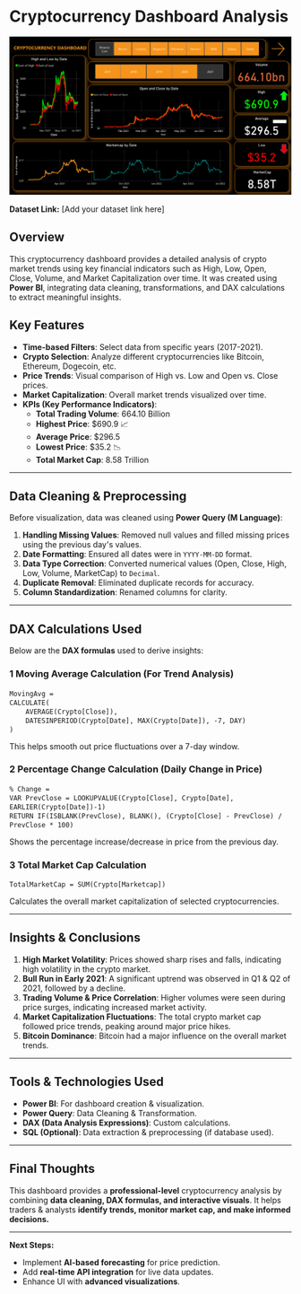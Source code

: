 # Cryptocurrency Dashboard Analysis

![Cryptocurrency Dashboard](https://github.com/HimanshuSharma123-a/CRYPTOCURRENCY-DASHBOARD/blob/main/CRYPTOCURRENCY%20DASHBOARD.png)

**Dataset Link:** [Add your dataset link here]

##  Overview
This cryptocurrency dashboard provides a detailed analysis of crypto market trends using key financial indicators such as High, Low, Open, Close, Volume, and Market Capitalization over time. It was created using **Power BI**, integrating data cleaning, transformations, and DAX calculations to extract meaningful insights.

##  **Key Features**
- **Time-based Filters**: Select data from specific years (2017-2021).
- **Crypto Selection**: Analyze different cryptocurrencies like Bitcoin, Ethereum, Dogecoin, etc.
- **Price Trends**: Visual comparison of High vs. Low and Open vs. Close prices.
- **Market Capitalization**: Overall market trends visualized over time.
- **KPIs (Key Performance Indicators)**:
  - **Total Trading Volume**: 664.10 Billion
  - **Highest Price**: $690.9 📈
  - **Average Price**: $296.5
  - **Lowest Price**: $35.2 📉
  - **Total Market Cap**: 8.58 Trillion

---

##  **Data Cleaning & Preprocessing**
Before visualization, data was cleaned using **Power Query (M Language)**:
1. **Handling Missing Values**: Removed null values and filled missing prices using the previous day's values.
2. **Date Formatting**: Ensured all dates were in `YYYY-MM-DD` format.
3. **Data Type Correction**: Converted numerical values (Open, Close, High, Low, Volume, MarketCap) to `Decimal`.
4. **Duplicate Removal**: Eliminated duplicate records for accuracy.
5. **Column Standardization**: Renamed columns for clarity.

---

##  **DAX Calculations Used**
Below are the **DAX formulas** used to derive insights:

### **1 Moving Average Calculation** (For Trend Analysis)
```DAX
MovingAvg = 
CALCULATE(
    AVERAGE(Crypto[Close]), 
    DATESINPERIOD(Crypto[Date], MAX(Crypto[Date]), -7, DAY)
)
```
This helps smooth out price fluctuations over a 7-day window.

### **2 Percentage Change Calculation** (Daily Change in Price)
```DAX
% Change = 
VAR PrevClose = LOOKUPVALUE(Crypto[Close], Crypto[Date], EARLIER(Crypto[Date])-1)
RETURN IF(ISBLANK(PrevClose), BLANK(), (Crypto[Close] - PrevClose) / PrevClose * 100)
```
Shows the percentage increase/decrease in price from the previous day.

### **3 Total Market Cap Calculation**
```DAX
TotalMarketCap = SUM(Crypto[Marketcap])
```
Calculates the overall market capitalization of selected cryptocurrencies.

---

## **Insights & Conclusions**
1. **High Market Volatility**: Prices showed sharp rises and falls, indicating high volatility in the crypto market.
2. **Bull Run in Early 2021**: A significant uptrend was observed in Q1 & Q2 of 2021, followed by a decline.
3. **Trading Volume & Price Correlation**: Higher volumes were seen during price surges, indicating increased market activity.
4. **Market Capitalization Fluctuations**: The total crypto market cap followed price trends, peaking around major price hikes.
5. **Bitcoin Dominance**: Bitcoin had a major influence on the overall market trends.

---

## **Tools & Technologies Used**
- **Power BI**: For dashboard creation & visualization.
- **Power Query**: Data Cleaning & Transformation.
- **DAX (Data Analysis Expressions)**: Custom calculations.
- **SQL (Optional)**: Data extraction & preprocessing (if database used).

---

## **Final Thoughts**
This dashboard provides a **professional-level** cryptocurrency analysis by combining **data cleaning, DAX formulas, and interactive visuals**. It helps traders & analysts **identify trends, monitor market cap, and make informed decisions.**

---
**Next Steps:**
- Implement **AI-based forecasting** for price prediction.
- Add **real-time API integration** for live data updates.
- Enhance UI with **advanced visualizations**.
